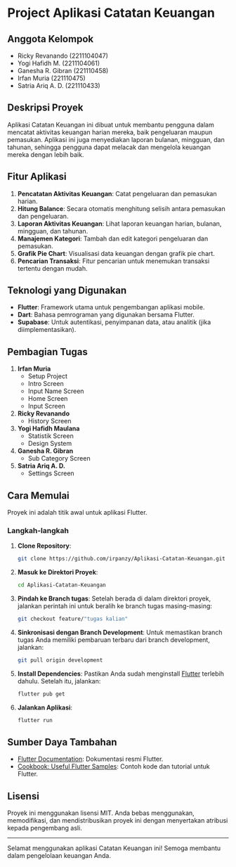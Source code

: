 
# Project Aplikasi Catatan Keuangan

## Anggota Kelompok
- Ricky Revanando (2211104047)
- Yogi Hafidh M. (2211104061)
- Ganesha R. Gibran (221110458)
- Irfan Muria (221110475)
- Satria Ariq A. D. (221110433)

## Deskripsi Proyek
Aplikasi Catatan Keuangan ini dibuat untuk membantu pengguna dalam mencatat aktivitas keuangan harian mereka, baik pengeluaran maupun pemasukan. Aplikasi ini juga menyediakan laporan bulanan, mingguan, dan tahunan, sehingga pengguna dapat melacak dan mengelola keuangan mereka dengan lebih baik.

## Fitur Aplikasi
1. **Pencatatan Aktivitas Keuangan**: Catat pengeluaran dan pemasukan harian.
2. **Hitung Balance**: Secara otomatis menghitung selisih antara pemasukan dan pengeluaran.
3. **Laporan Aktivitas Keuangan**: Lihat laporan keuangan harian, bulanan, mingguan, dan tahunan.
4. **Manajemen Kategori**: Tambah dan edit kategori pengeluaran dan pemasukan.
5. **Grafik Pie Chart**: Visualisasi data keuangan dengan grafik pie chart.
6. **Pencarian Transaksi**: Fitur pencarian untuk menemukan transaksi tertentu dengan mudah.

## Teknologi yang Digunakan
- **Flutter**: Framework utama untuk pengembangan aplikasi mobile.
- **Dart**: Bahasa pemrograman yang digunakan bersama Flutter.
- **Supabase**: Untuk autentikasi, penyimpanan data, atau analitik (jika diimplementasikan).

## Pembagian Tugas
1. **Irfan Muria**
   - Setup Project  
   - Intro Screen  
   - Input Name Screen  
   - Home Screen 
   - Input Screen 
2. **Ricky Revanando**  
   - History Screen  
3. **Yogi Hafidh Maulana**  
   - Statistik Screen
   - Design System
4. **Ganesha R. Gibran**
   - Sub Category Screen
5. **Satria Ariq A. D.**
   - Settings Screen  

## Cara Memulai
Proyek ini adalah titik awal untuk aplikasi Flutter.

### Langkah-langkah
1. **Clone Repository**:
   ```bash
   git clone https://github.com/irpanzy/Aplikasi-Catatan-Keuangan.git
   ```
2. **Masuk ke Direktori Proyek**:
   ```bash
   cd Aplikasi-Catatan-Keuangan
   ```
3. **Pindah ke Branch tugas**:
   Setelah berada di dalam direktori proyek, jalankan perintah ini untuk beralih ke branch tugas masing-masing:
   ```bash
   git checkout feature/"tugas kalian"
   ```
4. **Sinkronisasi dengan Branch Development**:
   Untuk memastikan branch tugas Anda memiliki pembaruan terbaru dari branch development, jalankan:
   ```bash
   git pull origin development
   ```
5. **Install Dependencies**:
   Pastikan Anda sudah menginstall [Flutter](https://flutter.dev) terlebih dahulu. Setelah itu, jalankan:
   ```bash
   flutter pub get
   ```
6. **Jalankan Aplikasi**:
   ```bash
   flutter run
   ```

## Sumber Daya Tambahan
- [Flutter Documentation](https://flutter.dev/docs): Dokumentasi resmi Flutter.
- [Cookbook: Useful Flutter Samples](https://flutter.dev/docs/cookbook): Contoh kode dan tutorial untuk Flutter.

## Lisensi
Proyek ini menggunakan lisensi MIT. Anda bebas menggunakan, memodifikasi, dan mendistribusikan proyek ini dengan menyertakan atribusi kepada pengembang asli.

---

Selamat menggunakan aplikasi Catatan Keuangan ini! Semoga membantu dalam pengelolaan keuangan Anda.
